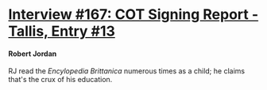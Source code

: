 # [Interview #167: COT Signing Report - Tallis, Entry #13](https://www.theoryland.com/intvmain.php?i=167#13)

#### Robert Jordan

RJ read the
*Encylopedia Brittanica*
numerous times as a child; he claims that's the crux of his education.

